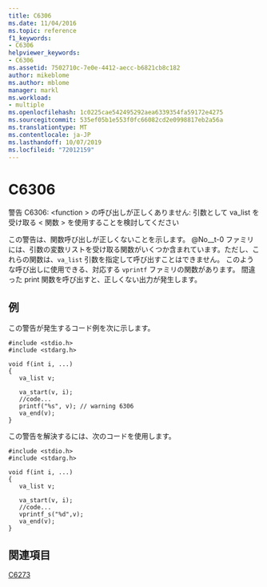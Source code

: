 ```yaml
---
title: C6306
ms.date: 11/04/2016
ms.topic: reference
f1_keywords:
- C6306
helpviewer_keywords:
- C6306
ms.assetid: 7502710c-7e0e-4412-aecc-b6821cb8c182
author: mikeblome
ms.author: mblome
manager: markl
ms.workload:
- multiple
ms.openlocfilehash: 1c0225cae542495292aea6339354fa59172e4275
ms.sourcegitcommit: 535ef05b1e553f0fc66082cd2e0998817eb2a56a
ms.translationtype: MT
ms.contentlocale: ja-JP
ms.lasthandoff: 10/07/2019
ms.locfileid: "72012159"
---
```

# <a name="c6306"></a>C6306
警告 C6306: \<function > の呼び出しが正しくありません: 引数として va_list を受け取る \< 関数 > を使用することを検討してください

 この警告は、関数呼び出しが正しくないことを示します。 @No__t-0 ファミリには、引数の変数リストを受け取る関数がいくつか含まれています。ただし、これらの関数は、`va_list` 引数を指定して呼び出すことはできません。 このような呼び出しに使用できる、対応する `vprintf` ファミリの関数があります。 間違った print 関数を呼び出すと、正しくない出力が発生します。

## <a name="example"></a>例
 この警告が発生するコード例を次に示します。

```
#include <stdio.h>
#include <stdarg.h>

void f(int i, ...)
{
   va_list v;

   va_start(v, i);
   //code...
   printf("%s", v); // warning 6306
   va_end(v);
}
```

 この警告を解決するには、次のコードを使用します。

```
#include <stdio.h>
#include <stdarg.h>

void f(int i, ...)
{
   va_list v;

   va_start(v, i);
   //code...
   vprintf_s("%d",v);
   va_end(v);
}
```

## <a name="see-also"></a>関連項目
 [C6273](../code-quality/c6273.md)